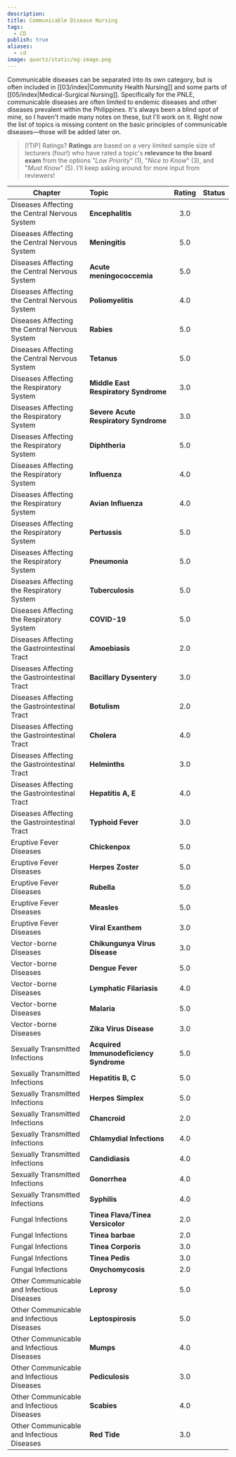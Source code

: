 ```yaml
---
description: 
title: Communicable Disease Nursing
tags:
  - CD
publish: true
aliases:
  - cd
image: quartz/static/og-image.png
---
```

Communicable diseases can be separated into its own category, but is often included in [[03/index|Community Health Nursing]] and some parts of [[05/index|Medical-Surgical Nursing]]. Specifically for the PNLE, communicable diseases are often limited to endemic diseases and other diseases prevalent within the Philippines. It's always been a blind spot of mine, so I haven't made many notes on these, but I'll work on it. Right now the list of topics is missing content on the basic principles of communicable diseases—those will be added later on.

>[!TIP] Ratings?
>**Ratings** are based on a very limited sample size of lecturers (four!) who have rated a topic's **relevance to the board exam** from the options "*Low Priority*" (1), "*Nice to Know*" (3), and "*Must Know*" (5). I'll keep asking around for more input from reviewers!

| Chapter                                       | Topic                              | Rating | Status |
| --------------------------------------------- | :--------------------------------- | :----: | :----: |
| Diseases Affecting the Central Nervous System | **Encephalitis**                       |  3.0   |        |
| Diseases Affecting the Central Nervous System | **Meningitis**                         |  5.0   |        |
| Diseases Affecting the Central Nervous System | **Acute meningococcemia**              |  5.0   |        |
| Diseases Affecting the Central Nervous System | **Poliomyelitis**                      |  4.0   |        |
| Diseases Affecting the Central Nervous System | **Rabies**                             |  5.0   |        |
| Diseases Affecting the Central Nervous System | **Tetanus**                            |  5.0   |        |
| Diseases Affecting the Respiratory System     | **Middle East Respiratory Syndrome**   |  3.0   |        |
| Diseases Affecting the Respiratory System     | **Severe Acute Respiratory Syndrome**  |  3.0   |        |
| Diseases Affecting the Respiratory System     | **Diphtheria**                         |  5.0   |        |
| Diseases Affecting the Respiratory System     | **Influenza**                          |  4.0   |        |
| Diseases Affecting the Respiratory System     | **Avian Influenza**                    |  4.0   |        |
| Diseases Affecting the Respiratory System     | **Pertussis**                          |  5.0   |        |
| Diseases Affecting the Respiratory System     | **Pneumonia**                          |  5.0   |        |
| Diseases Affecting the Respiratory System     | **Tuberculosis**                       |  5.0   |        |
| Diseases Affecting the Respiratory System     | **COVID-19**                           |  5.0   |        |
| Diseases Affecting the Gastrointestinal Tract | **Amoebiasis**                         |  2.0   |        |
| Diseases Affecting the Gastrointestinal Tract | **Bacillary Dysentery**                |  3.0   |        |
| Diseases Affecting the Gastrointestinal Tract | **Botulism**                           |  2.0   |        |
| Diseases Affecting the Gastrointestinal Tract | **Cholera**                            |  4.0   |        |
| Diseases Affecting the Gastrointestinal Tract | **Helminths**                          |  3.0   |        |
| Diseases Affecting the Gastrointestinal Tract | **Hepatitis A, E**                     |  4.0   |        |
| Diseases Affecting the Gastrointestinal Tract | **Typhoid Fever**                      |  3.0   |        |
| Eruptive Fever Diseases                       | **Chickenpox**                         |  5.0   |        |
| Eruptive Fever Diseases                       | **Herpes Zoster**                      |  5.0   |        |
| Eruptive Fever Diseases                       | **Rubella**                            |  5.0   |        |
| Eruptive Fever Diseases                       | **Measles**                            |  5.0   |        |
| Eruptive Fever Diseases                       | **Viral Exanthem**                     |  3.0   |        |
| Vector-borne Diseases                         | **Chikungunya Virus Disease**          |  3.0   |        |
| Vector-borne Diseases                         | **Dengue Fever**                       |  5.0   |        |
| Vector-borne Diseases                         | **Lymphatic Filariasis**               |  4.0   |        |
| Vector-borne Diseases                         | **Malaria**                            |  5.0   |        |
| Vector-borne Diseases                         | **Zika Virus Disease**                 |  3.0   |        |
| Sexually Transmitted Infections               | **Acquired Immunodeficiency Syndrome** |  5.0   |        |
| Sexually Transmitted Infections               | **Hepatitis B, C**                     |  5.0   |        |
| Sexually Transmitted Infections               | **Herpes Simplex**                     |  5.0   |        |
| Sexually Transmitted Infections               | **Chancroid**                          |  2.0   |        |
| Sexually Transmitted Infections               | **Chlamydial Infections**              |  4.0   |        |
| Sexually Transmitted Infections               | **Candidiasis**                        |  4.0   |        |
| Sexually Transmitted Infections               | **Gonorrhea**                          |  4.0   |        |
| Sexually Transmitted Infections               | **Syphilis**                           |  4.0   |        |
| Fungal Infections                             | **Tinea Flava/Tinea Versicolor**       |  2.0   |        |
| Fungal Infections                             | **Tinea barbae**                       |  2.0   |        |
| Fungal Infections                             | **Tinea Corporis**                     |  3.0   |        |
| Fungal Infections                             | **Tinea Pedis**                        |  3.0   |        |
| Fungal Infections                             | **Onychomycosis**                      |  2.0   |        |
| Other Communicable and Infectious Diseases    | **Leprosy**                            |  5.0   |        |
| Other Communicable and Infectious Diseases    | **Leptospirosis**                      |  5.0   |        |
| Other Communicable and Infectious Diseases    | **Mumps**                              |  4.0   |        |
| Other Communicable and Infectious Diseases    | **Pediculosis**                        |  3.0   |        |
| Other Communicable and Infectious Diseases    | **Scabies**                            |  4.0   |        |
| Other Communicable and Infectious Diseases    | **Red Tide**                           |  3.0   |        |
